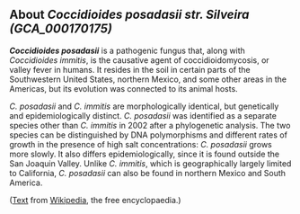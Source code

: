 About *Coccidioides posadasii str. Silveira (GCA\_000170175)* 
-------------------------------------------------------------



***Coccidioides posadasii*** is a pathogenic fungus that, along with
*Coccidioides immitis*, is the causative agent of coccidioidomycosis, or
valley fever in humans. It resides in the soil in certain parts of the
Southwestern United States, northern Mexico, and some other areas in the
Americas, but its evolution was connected to its animal hosts.

*C. posadasii* and *C. immitis* are morphologically identical, but
genetically and epidemiologically distinct. *C. posadasii* was
identified as a separate species other than *C. immitis* in 2002 after a
phylogenetic analysis. The two species can be distinguished by DNA
polymorphisms and different rates of growth in the presence of high salt
concentrations: *C. posadasii* grows more slowly. It also differs
epidemiologically, since it is found outside the San Joaquin Valley.
Unlike *C. immitis*, which is geographically largely limited to
California, *C. posadasii* can also be found in northern Mexico and
South America.

([Text](http://en.wikipedia.org/wiki/Coccidioides_posadasii) from
[Wikipedia](http://en.wikipedia.org/), the free encyclopaedia.)
